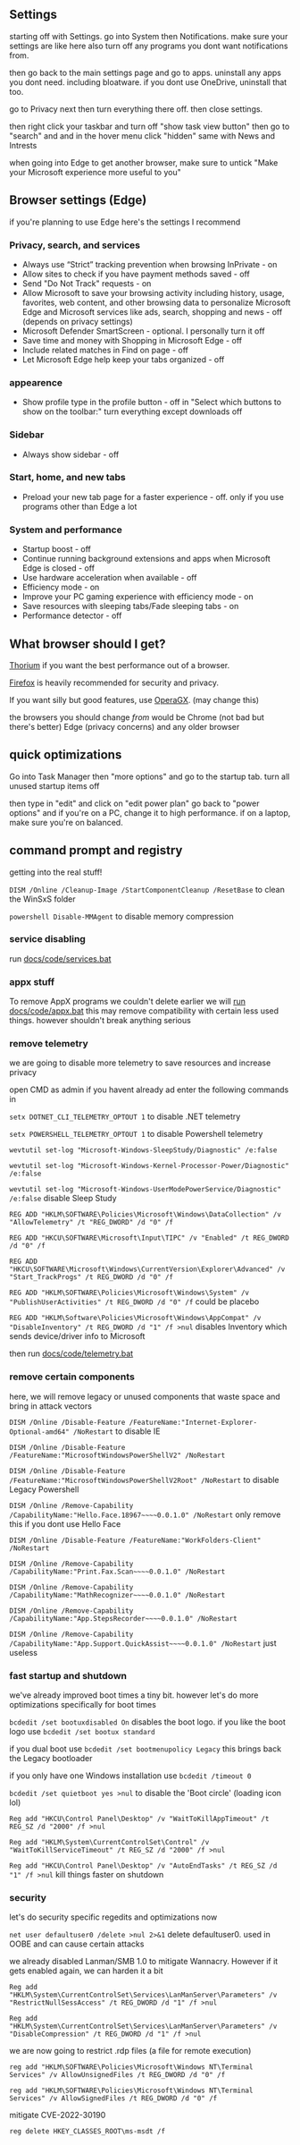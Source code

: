 ## Settings

starting off with Settings. go into System then Notifications. make sure your settings are like here also turn off any programs you dont want notifications from.

then go back to the main settings page and go to apps. uninstall any apps you dont need. including bloatware. if you dont use OneDrive, uninstall that too.

go to Privacy next then turn everything there off. then close settings.

then right click your taskbar and turn off "show task view button"
then go to "search" and and in the hover menu click "hidden"
same with News and Intrests

when going into Edge to get another browser, make sure to untick "Make your Microsoft experience more useful to you"

## Browser settings (Edge)
if you're planning to use Edge here's the settings I recommend
### Privacy, search, and services
* Always use “Strict” tracking prevention when browsing InPrivate - on
* Allow sites to check if you have payment methods saved - off
* Send "Do Not Track" requests - on
* Allow Microsoft to save your browsing activity including history, usage, favorites, web content, and other browsing data to personalize Microsoft Edge and Microsoft services like ads, search, shopping and news - off (depends on privacy settings)
* Microsoft Defender SmartScreen - optional. I personally turn it off
* Save time and money with Shopping in Microsoft Edge - off
* Include related matches in Find on page - off
* Let Microsoft Edge help keep your tabs organized - off
### appearence
* Show profile type in the profile button - off
in "Select which buttons to show on the toolbar:" turn everything except downloads off
### Sidebar
* Always show sidebar - off
### Start, home, and new tabs
* Preload your new tab page for a faster experience - off. only if you use programs other than Edge a lot
### System and performance
* Startup boost - off
* Continue running background extensions and apps when Microsoft Edge is closed - off
* Use hardware acceleration when available - off
* Efficiency mode - on
* Improve your PC gaming experience with efficiency mode - on
* Save resources with sleeping tabs/Fade sleeping tabs - on
* Performance detector - off

## What browser should I get?
[Thorium](https://github.com/Alex313031/Thorium-Win/releases) if you want the best performance out of a browser. 

[Firefox](https://www.mozilla.org/en-US/firefox/download/thanks/) is heavily recommended for security and privacy. 

If you want silly but good features, use [OperaGX](https://www.opera.com/computer/thanks?ni=eapgx&os=windows). (may change this)

the browsers you should change *from* would be Chrome (not bad but there's better) Edge (privacy concerns) and any older browser


## quick optimizations
Go into Task Manager then "more options" and go to the startup tab. turn all unused startup items off

then type in "edit" and click on "edit power plan"
go back to "power options" and if you're on a PC, change it to high performance. if on a laptop, make sure you're on balanced.

## command prompt and registry
getting into the real stuff!

`DISM /Online /Cleanup-Image /StartComponentCleanup /ResetBase` to clean the WinSxS folder

`powershell Disable-MMAgent` to disable memory compression

### service disabling
run [docs/code/services.bat](https://github.com/Yoshii64/PC-tuning/blob/main/docs/code/services.bat)

### appx stuff
To remove AppX programs we couldn't delete earlier we will [run docs/code/appx.bat](https://github.com/Yoshii64/PC-tuning/blob/main/docs/code/appx.bat)
this may remove compatibility with certain less used things. however shouldn't break anything serious

### remove telemetry 

we are going to disable more telemetry to save resources and increase privacy

open CMD as admin if you havent already ad enter the following commands in

`setx DOTNET_CLI_TELEMETRY_OPTOUT 1` to disable .NET telemetry

`setx POWERSHELL_TELEMETRY_OPTOUT 1` to disable Powershell telemetry

`wevtutil set-log "Microsoft-Windows-SleepStudy/Diagnostic" /e:false`

`wevtutil set-log "Microsoft-Windows-Kernel-Processor-Power/Diagnostic" /e:false`

`wevtutil set-log "Microsoft-Windows-UserModePowerService/Diagnostic" /e:false` disable Sleep Study

`REG ADD "HKLM\SOFTWARE\Policies\Microsoft\Windows\DataCollection" /v "AllowTelemetry" /t "REG_DWORD" /d "0" /f`

`REG ADD "HKCU\SOFTWARE\Microsoft\Input\TIPC" /v "Enabled" /t REG_DWORD /d "0" /f`

`REG ADD "HKCU\SOFTWARE\Microsoft\Windows\CurrentVersion\Explorer\Advanced" /v "Start_TrackProgs" /t REG_DWORD /d "0" /f`

`REG ADD "HKLM\SOFTWARE\Policies\Microsoft\Windows\System" /v "PublishUserActivities" /t REG_DWORD /d "0" /f` could be placebo

`REG ADD "HKLM\Software\Policies\Microsoft\Windows\AppCompat" /v "DisableInventory" /t REG_DWORD /d "1" /f >nul` disables Inventory
which sends device/driver info to Microsoft

then run [docs/code/telemetry.bat](https://github.com/Yoshii64/PC-tuning/blob/main/docs/code/telemetry.bat)

### remove certain components

here, we will remove legacy or unused components that waste space and bring in attack vectors

`DISM /Online /Disable-Feature /FeatureName:"Internet-Explorer-Optional-amd64" /NoRestart` to disable IE

`DISM /Online /Disable-Feature /FeatureName:"MicrosoftWindowsPowerShellV2" /NoRestart`

`DISM /Online /Disable-Feature /FeatureName:"MicrosoftWindowsPowerShellV2Root" /NoRestart` to disable Legacy Powershell

`DISM /Online /Remove-Capability /CapabilityName:"Hello.Face.18967~~~~0.0.1.0" /NoRestart` only remove this if you dont use Hello Face

`DISM /Online /Disable-Feature /FeatureName:"WorkFolders-Client" /NoRestart`

`DISM /Online /Remove-Capability /CapabilityName:"Print.Fax.Scan~~~~0.0.1.0" /NoRestart`

`DISM /Online /Remove-Capability /CapabilityName:"MathRecognizer~~~~0.0.1.0" /NoRestart`

`DISM /Online /Remove-Capability /CapabilityName:"App.StepsRecorder~~~~0.0.1.0" /NoRestart`

`DISM /Online /Remove-Capability /CapabilityName:"App.Support.QuickAssist~~~~0.0.1.0" /NoRestart` just useless

### fast startup and shutdown

we've already improved boot times a tiny bit. however let's do more optimizations specifically for boot times

`bcdedit /set bootuxdisabled On` disables the boot logo. if you like the boot logo use `bcdedit /set bootux standard`

if you dual boot use `bcdedit /set bootmenupolicy Legacy` this brings back the Legacy bootloader

if you only have one Windows installation use `bcdedit /timeout 0`

`bcdedit /set quietboot yes >nul` to disable the 'Boot circle' (loading icon lol)

`Reg add "HKCU\Control Panel\Desktop" /v "WaitToKillAppTimeout" /t REG_SZ /d "2000" /f >nul`

`Reg add "HKLM\System\CurrentControlSet\Control" /v "WaitToKillServiceTimeout" /t REG_SZ /d "2000" /f >nul`

`Reg add "HKCU\Control Panel\Desktop" /v "AutoEndTasks" /t REG_SZ /d "1" /f >nul` kill things faster on shutdown

### security

let's do security specific regedits and optimizations now

`net user defaultuser0 /delete >nul 2>&1` delete defaultuser0. used in OOBE and can cause certain attacks

we already disabled Lanman/SMB 1.0 to mitigate Wannacry. However if it gets enabled again, we can harden it a bit

`Reg add "HKLM\System\CurrentControlSet\Services\LanManServer\Parameters" /v "RestrictNullSessAccess" /t REG_DWORD /d "1" /f >nul`

`Reg add "HKLM\System\CurrentControlSet\Services\LanManServer\Parameters" /v "DisableCompression" /t REG_DWORD /d "1" /f >nul`

we are now going to restrict .rdp files (a file for remote execution)

`reg add "HKLM\SOFTWARE\Policies\Microsoft\Windows NT\Terminal Services" /v AllowUnsignedFiles /t REG_DWORD /d "0" /f`

`reg add "HKLM\SOFTWARE\Policies\Microsoft\Windows NT\Terminal Services" /v AllowSignedFiles /t REG_DWORD /d "0" /f`

mitigate CVE-2022-30190

`reg delete HKEY_CLASSES_ROOT\ms-msdt /f`
